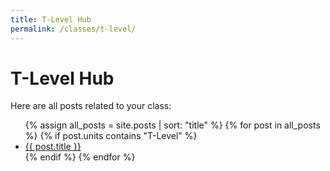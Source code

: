 ```yaml
---
title: T-Level Hub
permalink: /classes/t-level/
---
```


<h1>T-Level Hub</h1>
<p>Here are all posts related to your class:</p>

<ul>
  {% assign all_posts = site.posts | sort: "title" %}
  {% for post in all_posts %}
    {% if post.units contains "T-Level" %}
      <li><a href="{{'/engineering-hub' | append: post.url }}">{{ post.title }}</a></li>
    {% endif %}
  {% endfor %}
</ul>
